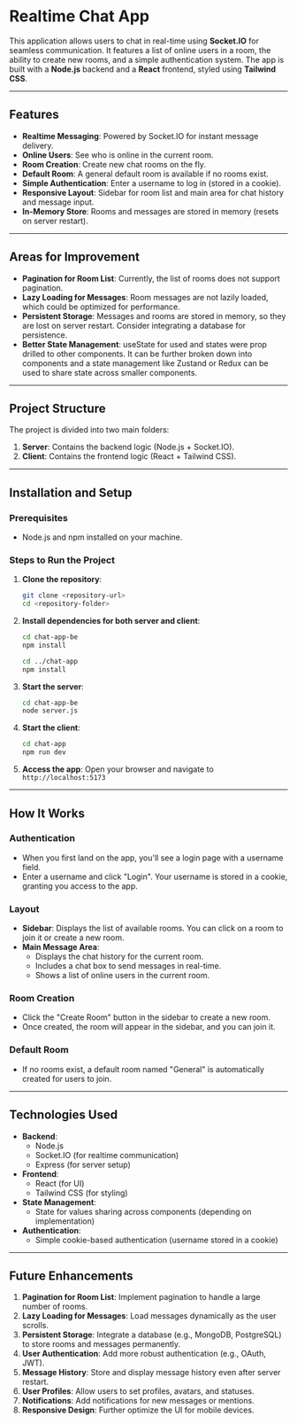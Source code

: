 # Realtime Chat App

This application allows users to chat in real-time using **Socket.IO** for seamless communication. It features a list of online users in a room, the ability to create new rooms, and a simple authentication system. The app is built with a **Node.js** backend and a **React** frontend, styled using **Tailwind CSS**.

---

## Features

- **Realtime Messaging**: Powered by Socket.IO for instant message delivery.
- **Online Users**: See who is online in the current room.
- **Room Creation**: Create new chat rooms on the fly.
- **Default Room**: A general default room is available if no rooms exist.
- **Simple Authentication**: Enter a username to log in (stored in a cookie).
- **Responsive Layout**: Sidebar for room list and main area for chat history and message input.
- **In-Memory Store**: Rooms and messages are stored in memory (resets on server restart).

---

## Areas for Improvement

- **Pagination for Room List**: Currently, the list of rooms does not support pagination.
- **Lazy Loading for Messages**: Room messages are not lazily loaded, which could be optimized for performance.
- **Persistent Storage**: Messages and rooms are stored in memory, so they are lost on server restart. Consider integrating a database for persistence.
- **Better State Management**: useState for used and states were prop drilled to other components. It can be further broken down into components and a state management like Zustand or Redux can be used to share state across smaller components.

---

## Project Structure

The project is divided into two main folders:

1. **Server**: Contains the backend logic (Node.js + Socket.IO).
2. **Client**: Contains the frontend logic (React + Tailwind CSS).

---

## Installation and Setup

### Prerequisites

- Node.js and npm installed on your machine.

### Steps to Run the Project

1. **Clone the repository**:
   ```bash
   git clone <repository-url>
   cd <repository-folder>
   ```

2. **Install dependencies for both server and client**:
   ```bash
   cd chat-app-be
   npm install

   cd ../chat-app
   npm install
   ```

3. **Start the server**:
   ```bash
   cd chat-app-be
   node server.js
   ```

4. **Start the client**:
   ```bash
   cd chat-app
   npm run dev
   ```

5. **Access the app**:
   Open your browser and navigate to `http://localhost:5173`

---

## How It Works

### Authentication
- When you first land on the app, you'll see a login page with a username field.
- Enter a username and click "Login". Your username is stored in a cookie, granting you access to the app.

### Layout
- **Sidebar**: Displays the list of available rooms. You can click on a room to join it or create a new room.
- **Main Message Area**:
  - Displays the chat history for the current room.
  - Includes a chat box to send messages in real-time.
  - Shows a list of online users in the current room.

### Room Creation
- Click the "Create Room" button in the sidebar to create a new room.
- Once created, the room will appear in the sidebar, and you can join it.

### Default Room
- If no rooms exist, a default room named "General" is automatically created for users to join.

---

## Technologies Used

- **Backend**:
  - Node.js
  - Socket.IO (for realtime communication)
  - Express (for server setup)
- **Frontend**:
  - React (for UI)
  - Tailwind CSS (for styling)
- **State Management**:
  - State for values sharing across components (depending on implementation)
- **Authentication**:
  - Simple cookie-based authentication (username stored in a cookie)

---

## Future Enhancements

1. **Pagination for Room List**: Implement pagination to handle a large number of rooms.
2. **Lazy Loading for Messages**: Load messages dynamically as the user scrolls.
3. **Persistent Storage**: Integrate a database (e.g., MongoDB, PostgreSQL) to store rooms and messages permanently.
4. **User Authentication**: Add more robust authentication (e.g., OAuth, JWT).
5. **Message History**: Store and display message history even after server restart.
6. **User Profiles**: Allow users to set profiles, avatars, and statuses.
7. **Notifications**: Add notifications for new messages or mentions.
8. **Responsive Design**: Further optimize the UI for mobile devices.

